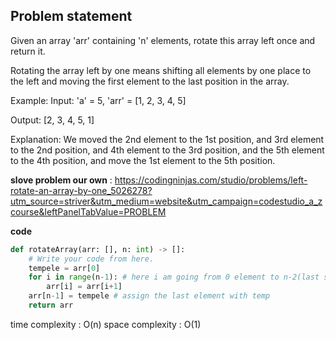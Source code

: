 ## Problem statement
Given an array 'arr' containing 'n' elements, rotate this array left once and return it.

Rotating the array left by one means shifting all elements by one place to the left and moving the first element to the last position in the array.

Example:
Input: 'a' = 5, 'arr' = [1, 2, 3, 4, 5]

Output: [2, 3, 4, 5, 1]

Explanation: We moved the 2nd element to the 1st position, and 3rd element to the 2nd position, and 4th element to the 3rd position, and the 5th element to the 4th position, and move the 1st element to the 5th position.

**slove problem our own** : https://codingninjas.com/studio/problems/left-rotate-an-array-by-one_5026278?utm_source=striver&utm_medium=website&utm_campaign=codestudio_a_zcourse&leftPanelTabValue=PROBLEM

**code**
```python
def rotateArray(arr: [], n: int) -> []:
    # Write your code from here.
    tempele = arr[0]
    for i in range(n-1): # here i am going from 0 element to n-2(last second element)
        arr[i] = arr[i+1]
    arr[n-1] = tempele # assign the last element with temp
    return arr
```

time  complexity : O(n)
space complexity : O(1)